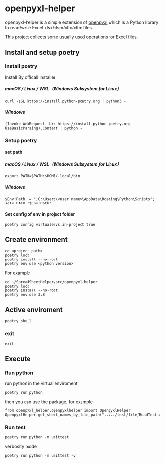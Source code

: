 # openpyxl-helper

openpyxl-helper is a simple extension of [openpyxl](https://openpyxl.readthedocs.io/en/stable/) which is a Python library to read/write Excel xlsx/xlsm/xltx/xltm files.

This project collects some usually used operations for Excel files.

## Install and setup poetry

### Install poetry

Install By officall installer

##### macOS / Linux / WSL（Windows Subsystem for Linux）
```
curl -sSL https://install.python-poetry.org | python3 -
```
##### Windows
```
(Invoke-WebRequest -Uri https://install.python-poetry.org -UseBasicParsing).Content | python -
```

### Setup poetry

#### set path

##### macOS / Linux / WSL（Windows Subsystem for Linux）
```
export PATH=$PATH:$HOME/.local/bin
```

##### Windows
```
$Env:Path += ";C:\Users\<user name>\AppData\Roaming\Python\Scripts"; setx PATH "$Env:Path"
```

#### Set config of env in project folder
```
poetry config virtualenvs.in-project true
```

## Create environment

```
cd <project_path>
poetry lock
poetry install --no-root
poetry env use <python version>
```
For example
```
cd ~/SpreadSheetHelper/src/openpyxl-helper
poetry lock
poetry install --no-root
poetry env use 3.8
```

## Active enviroment

```
poetry shell
```

### exit

```
exit
```

## Execute

### Run python
run python in the virtual enviroment

```
poetry run python
```
then you can use the package, for example
```
from openpyxl_helper.openpyxlhelper import OpenpyxlHelper
OpenpyxlHelper.get_sheet_names_by_file_path("../../test/file/ReadTest.xlsx")
```

### Run test

```
poetry run python -m unittest
```
verbosity mode
```
poetry run python -m unittest -v
```
